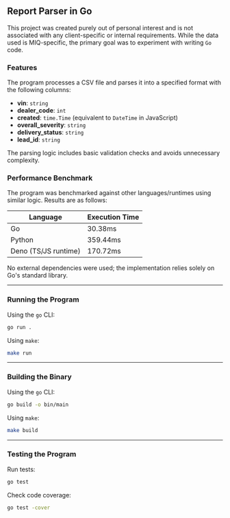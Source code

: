 ## Report Parser in Go

This project was created purely out of personal interest and is not associated with any client-specific or internal requirements. While the data used is MIQ-specific, the primary goal was to experiment with writing `Go` code.

### Features

The program processes a CSV file and parses it into a specified format with the following columns:

- **vin**: `string`
- **dealer_code**: `int`
- **created**: `time.Time` (equivalent to `DateTime` in JavaScript)
- **overall_severity**: `string`
- **delivery_status**: `string`
- **lead_id**: `string`

The parsing logic includes basic validation checks and avoids unnecessary complexity.

### Performance Benchmark

The program was benchmarked against other languages/runtimes using similar logic. Results are as follows:

| Language             | Execution Time |
|----------------------|----------------|
| Go                   | 30.38ms        |
| Python               | 359.44ms       |
| Deno (TS/JS runtime) | 170.72ms       |

No external dependencies were used; the implementation relies solely on Go's standard library.

---

### Running the Program

Using the `go` CLI:
```bash
go run .
```

Using `make`:
```bash
make run
```

---

### Building the Binary

Using the `go` CLI:
```bash
go build -o bin/main
```

Using `make`:
```bash
make build
```

---

### Testing the Program

Run tests:
```bash
go test
```

Check code coverage:
```bash
go test -cover
```